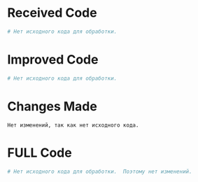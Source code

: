 # Received Code

```python
# Нет исходного кода для обработки.
```

# Improved Code

```python
# Нет исходного кода для обработки.
```

# Changes Made

```
Нет изменений, так как нет исходного кода.
```

# FULL Code

```python
# Нет исходного кода для обработки.  Поэтому нет изменений.
```
```